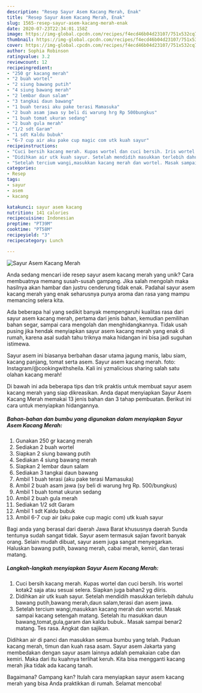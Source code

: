```yaml
---
description: "Resep Sayur Asem Kacang Merah, Enak"
title: "Resep Sayur Asem Kacang Merah, Enak"
slug: 1565-resep-sayur-asem-kacang-merah-enak
date: 2020-07-23T22:34:01.158Z
image: https://img-global.cpcdn.com/recipes/f4ecd46b04d23107/751x532cq70/sayur-asem-kacang-merah-foto-resep-utama.jpg
thumbnail: https://img-global.cpcdn.com/recipes/f4ecd46b04d23107/751x532cq70/sayur-asem-kacang-merah-foto-resep-utama.jpg
cover: https://img-global.cpcdn.com/recipes/f4ecd46b04d23107/751x532cq70/sayur-asem-kacang-merah-foto-resep-utama.jpg
author: Sophia Robinson
ratingvalue: 3.2
reviewcount: 12
recipeingredient:
- "250 gr kacang merah"
- "2 buah wortel"
- "2 siung bawang putih"
- "4 siung bawang merah"
- "2 lembar daun salam"
- "3 tangkai daun bawang"
- "1 buah terasi aku pake terasi Mamasuka"
- "2 buah asam jawa sy beli di warung hrg Rp 500bungkus"
- "1 buah tomat ukuran sedang"
- "2 buah gula merah"
- "1/2 sdt Garam"
- "1 sdt Kaldu bubuk"
- "6-7 cup air aku pake cup magic com utk kuah sayur"
recipeinstructions:
- "Cuci bersih kacang merah. Kupas wortel dan cuci bersih. Iris wortel kotak2 saja atau sesuai selera. Siapkan juga bahan2 yg diiris."
- "Didihkan air utk kuah sayur. Setelah mendidih masukkan terlebih dahulu bawang putih,bawang merah,daun salam,terasi dan asem jawa."
- "Setelah tercium wangi,masukkan kacang merah dan wortel. Masak sampai kacang setengah matang. Setelah itu masukkan daun bawang,tomat,gula,garam dan kaldu bubuk.. Masak sampai benar2 matang. Tes rasa. Angkat dan sajikan."
categories:
- Resep
tags:
- sayur
- asem
- kacang

katakunci: sayur asem kacang 
nutrition: 141 calories
recipecuisine: Indonesian
preptime: "PT39M"
cooktime: "PT58M"
recipeyield: "3"
recipecategory: Lunch

---
```



![Sayur Asem Kacang Merah](https://img-global.cpcdn.com/recipes/f4ecd46b04d23107/751x532cq70/sayur-asem-kacang-merah-foto-resep-utama.jpg)

Anda sedang mencari ide resep sayur asem kacang merah yang unik? Cara membuatnya memang susah-susah gampang. Jika salah mengolah maka hasilnya akan hambar dan justru cenderung tidak enak. Padahal sayur asem kacang merah yang enak seharusnya punya aroma dan rasa yang mampu memancing selera kita.

Ada beberapa hal yang sedikit banyak mempengaruhi kualitas rasa dari sayur asem kacang merah, pertama dari jenis bahan, kemudian pemilihan bahan segar, sampai cara mengolah dan menghidangkannya. Tidak usah pusing jika hendak menyiapkan sayur asem kacang merah yang enak di rumah, karena asal sudah tahu triknya maka hidangan ini bisa jadi suguhan istimewa.

Sayur asem ini biasanya berbahan dasar utama jagung manis, labu siam, kacang panjang, tomat serta asem. Sayur asem kacang merah. foto: Instagram/@cookingwithsheila. Kali ini yzmalicious sharing salah satu olahan kacang merah!


Di bawah ini ada beberapa tips dan trik praktis untuk membuat sayur asem kacang merah yang siap dikreasikan. Anda dapat menyiapkan Sayur Asem Kacang Merah memakai 13 jenis bahan dan 3 tahap pembuatan. Berikut ini cara untuk menyiapkan hidangannya.

<!--inarticleads1-->

##### Bahan-bahan dan bumbu yang digunakan dalam menyiapkan Sayur Asem Kacang Merah:

1. Gunakan 250 gr kacang merah
1. Sediakan 2 buah wortel
1. Siapkan 2 siung bawang putih
1. Sediakan 4 siung bawang merah
1. Siapkan 2 lembar daun salam
1. Sediakan 3 tangkai daun bawang
1. Ambil 1 buah terasi (aku pake terasi Mamasuka)
1. Ambil 2 buah asam jawa (sy beli di warung hrg Rp. 500/bungkus)
1. Ambil 1 buah tomat ukuran sedang
1. Ambil 2 buah gula merah
1. Sediakan 1/2 sdt Garam
1. Ambil 1 sdt Kaldu bubuk
1. Ambil 6-7 cup air (aku pake cup magic com) utk kuah sayur


Bagi anda yang berasal dari daerah Jawa Barat khususnya daerah Sunda tentunya sudah sangat tidak. Sayur asem termasuk sajian favorit banyak orang. Selain mudah dibuat, sayur asem juga sangat menyegarkan. Haluskan bawang putih, bawang merah, cabai merah, kemiri, dan terasi matang. 

<!--inarticleads2-->

##### Langkah-langkah menyiapkan Sayur Asem Kacang Merah:

1. Cuci bersih kacang merah. Kupas wortel dan cuci bersih. Iris wortel kotak2 saja atau sesuai selera. Siapkan juga bahan2 yg diiris.
1. Didihkan air utk kuah sayur. Setelah mendidih masukkan terlebih dahulu bawang putih,bawang merah,daun salam,terasi dan asem jawa.
1. Setelah tercium wangi,masukkan kacang merah dan wortel. Masak sampai kacang setengah matang. Setelah itu masukkan daun bawang,tomat,gula,garam dan kaldu bubuk.. Masak sampai benar2 matang. Tes rasa. Angkat dan sajikan.


Didihkan air di panci dan masukkan semua bumbu yang telah. Paduan kacang merah, timun dan kuah rasa asam. Sayur asem Jakarta yang membedakan dengan sayur asam lainnya adalah pemakaian cabe dan kemiri. Maka dari itu kuahnya terlihat keruh. Kita bisa mengganti kacang merah jika tidak ada kacang tanah. 

Bagaimana? Gampang kan? Itulah cara menyiapkan sayur asem kacang merah yang bisa Anda praktikkan di rumah. Selamat mencoba!
